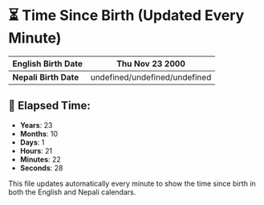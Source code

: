 # ⏳ Time Since Birth (Updated Every Minute)

| **English Birth Date** | Thu Nov 23 2000 |
|------------------------|-------------------------------------|
| **Nepali Birth Date**  | undefined/undefined/undefined                  |

## 📅 Elapsed Time:

- **Years**: 23
- **Months**: 10
- **Days**: 1
- **Hours**: 21
- **Minutes**: 22
- **Seconds**: 28

This file updates automatically every minute to show the time since birth in both the English and Nepali calendars.